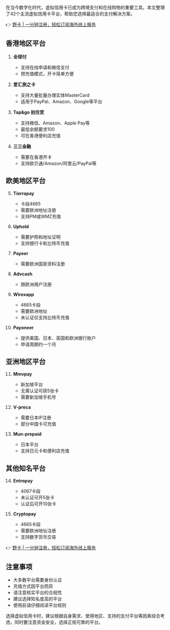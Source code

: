 在当今数字化时代，虚拟信用卡已成为跨境支付和在线购物的重要工具。本文整理了42个主流虚拟信用卡平台，帮助您选择最适合的支付解决方案。

👉 [野卡 | 一分钟注册，轻松订阅海外线上服务](https://bit.ly/bewildcard)

## 香港地区平台

1. **全球付**
   - 支持在线申请和微信支付
   - 预充值模式，开卡简单方便

2. **爱汇旅之卡**
   - 支持大量批量办理实体MasterCard
   - 适用于PayPal、Amazon、Google等平台

3. **Tap&go 拍住赏**
   - 支持微信、Amazon、Apple Pay等
   - 最低余额要求100
   - 可在香港便利店充值

4. **三三金融**
   - 需要在香港开卡
   - 支持欧贝通/Amazon/阿里云/PayPal等

## 欧美地区平台

5. **Tierrapay**
   - 卡段4665
   - 需要欧洲地址注册
   - 支持PM或WMZ充值

6. **Uphold**
   - 需要护照和地址证明
   - 支持银行卡和比特币充值

7. **Payeer**
   - 需要欧洲国家资料注册

8. **Advcash**
   - 限欧洲用户注册

9. **Wirexapp**
   - 4665卡段
   - 需要欧洲地址
   - 未认证仅支持比特币充值

10. **Payoneer**
    - 提供美国、日本、英国和欧洲银行账户
    - 申请周期约一个月

## 亚洲地区平台

11. **Mmvpay**
    - 新加坡平台
    - 无需认证可获5张卡
    - 需要新加坡手机号

12. **V-preca**
    - 需要日本IP注册
    - 部分中国卡可充值

13. **Mun-prepaid**
    - 日本平台
    - 支持日元卡和便利店充值

## 其他知名平台

14. **Entropay**
    - 4067卡段
    - 未认证可开5张卡
    - 认证后可开10张卡

15. **Cryptopay**
    - 4665卡段
    - 需要欧洲地址注册
    - 支持数字货币交易

👉 [野卡 | 一分钟注册，轻松订阅海外线上服务](https://bit.ly/bewildcard)

## 注意事项

- 大多数平台需要身份认证
- 充值方式因平台而异
- 请注意核实平台的合规性
- 建议选择知名度高的平台
- 使用前请仔细阅读平台规则

选择虚拟信用卡时，建议根据自身需求、使用地区、支持的支付平台等因素综合考虑。同时要注意资金安全，选择正规可靠的平台。